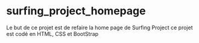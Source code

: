 # surfing_project_homepage
Le but de ce projet est de refaire la home page de Surfing Project 
ce projet est codé en HTML, CSS et BootStrap

